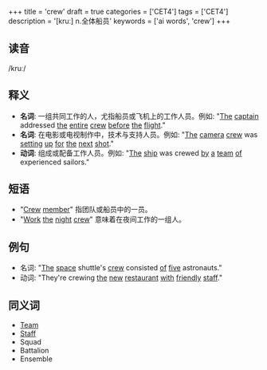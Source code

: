 +++
title = 'crew'
draft = true
categories = ['CET4']
tags = ['CET4']
description = '[kruː] n.全体船员'
keywords = ['ai words', 'crew']
+++

## 读音
/kruː/

## 释义
- **名词**: 一组共同工作的人，尤指船员或飞机上的工作人员。例如: "[The](/post/the/) [captain](/post/captain/) addressed [the](/post/the/) [entire](/post/entire/) [crew](/post/crew/) [before](/post/before/) [the](/post/the/) [flight](/post/flight/)."
- **名词**: 在电影或电视制作中，技术与支持人员。例如: "[The](/post/the/) [camera](/post/camera/) [crew](/post/crew/) was [setting](/post/setting/) [up](/post/up/) [for](/post/for/) [the](/post/the/) [next](/post/next/) [shot](/post/shot/)."
- **动词**: 组成或配备工作人员。例如: "[The](/post/the/) [ship](/post/ship/) was crewed [by](/post/by/) [a](/post/a/) [team](/post/team/) [of](/post/of/) experienced sailors."

## 短语
- "[Crew](/post/crew/) [member](/post/member/)" 指团队或船员中的一员。
- "[Work](/post/work/) [the](/post/the/) [night](/post/night/) [crew](/post/crew/)" 意味着在夜间工作的一组人。

## 例句
- 名词: "[The](/post/the/) [space](/post/space/) shuttle's [crew](/post/crew/) consisted [of](/post/of/) [five](/post/five/) astronauts."
- 动词: "They're crewing [the](/post/the/) [new](/post/new/) [restaurant](/post/restaurant/) [with](/post/with/) [friendly](/post/friendly/) [staff](/post/staff/)."

## 同义词
- [Team](/post/team/)
- [Staff](/post/staff/)
- Squad
- Battalion
- Ensemble
